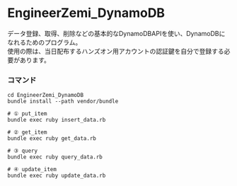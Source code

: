 # EngineerZemi_DynamoDB
データ登録、取得、削除などの基本的なDynamoDBAPIを使い、DynamoDBになれるためのプログラム。  
使用の際は、当日配布するハンズオン用アカウントの認証鍵を自分で登録する必要があります。

### コマンド
```shell
cd EngineerZemi_DynamoDB
bundle install --path vendor/bundle

# ① put_item
bundle exec ruby insert_data.rb

# ② get_item
bundle exec ruby get_data.rb

# ③ query
bundle exec ruby query_data.rb

# ④ update_item
bundle exec ruby update_data.rb
```